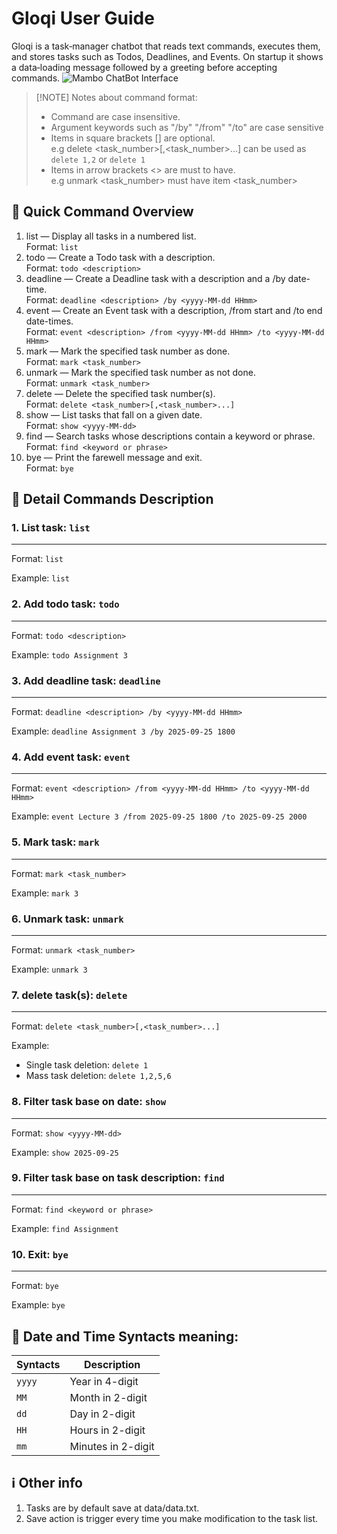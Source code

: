 # Gloqi User Guide

Gloqi is a task‑manager chatbot that reads text commands, executes them, and stores tasks such as Todos, Deadlines, and Events.
On startup it shows a data‑loading message followed by a greeting before accepting commands.
![Mambo ChatBot Interface](https://guogangquan.github.io/ip/Ui.png)

> [!NOTE] Notes about command format:
> * Command are case insensitive.
> * Argument keywords such as "/by" "/from" "/to" are case sensitive 
> * Items in square brackets [] are optional.</br>
> e.g delete <task_number>[,<task_number>...] can be used as ```delete 1,2``` or ```delete 1```
> * Items in arrow brackets <> are must to have.</br>
> e.g unmark <task_number> must have item <task_number> 

## 📜 Quick Command Overview
1. list — Display all tasks in a numbered list.</br>
Format: ```list```
2. todo — Create a Todo task with a description.</br>
Format: ```todo <description>```
3. deadline — Create a Deadline task with a description and a /by date-time.</br>
Format: ```deadline <description> /by <yyyy-MM-dd HHmm>```
4. event — Create an Event task with a description, /from start and /to end date-times.</br>
Format: ```event <description> /from <yyyy-MM-dd HHmm> /to <yyyy-MM-dd HHmm>```
5. mark — Mark the specified task number as done.</br>
Format: ```mark <task_number>```
6. unmark — Mark the specified task number as not done.</br>
Format: ```unmark <task_number>```
7. delete — Delete the specified task number(s).</br>
Format: ```delete <task_number>[,<task_number>...]```
8. show — List tasks that fall on a given date.</br>
Format: ```show <yyyy-MM-dd>```
9. find — Search tasks whose descriptions contain a keyword or phrase.</br>
Format: ```find <keyword or phrase>```
10. bye — Print the farewell message and exit.</br>
Format: ```bye```

## 📔 Detail Commands Description
### 1. List task: ```list```
---
Format: ```list```

Example: ```list```
### 2. Add todo task: ```todo```
---
Format: ```todo <description>```

Example: ```todo Assignment 3```
### 3. Add deadline task: ```deadline```
---
Format: ```deadline <description> /by <yyyy-MM-dd HHmm>```

Example: ```deadline Assignment 3 /by 2025-09-25 1800```
### 4. Add event task: ```event```
---
Format: ```event <description> /from <yyyy-MM-dd HHmm> /to <yyyy-MM-dd HHmm>```

Example: ```event Lecture 3 /from 2025-09-25 1800 /to 2025-09-25 2000```
### 5. Mark task: ```mark```
---
Format: ```mark <task_number>```

Example: ```mark 3```
### 6. Unmark task: ```unmark```
---
Format: ```unmark <task_number>```

Example: ```unmark 3```
### 7. delete task(s): ```delete```
---
Format: ```delete <task_number>[,<task_number>...]```

Example: 
* Single task deletion: ```delete 1```
* Mass task deletion: ```delete 1,2,5,6```

### 8. Filter task base on date: ```show```
---
Format: ```show <yyyy-MM-dd>```

Example: ```show 2025-09-25```
### 9. Filter task base on task description: ```find```
---
Format: ```find <keyword or phrase>```

Example: ```find Assignment```
### 10. Exit: ```bye```
---
Format: ```bye```

Example: ```bye```

## 📅 Date and Time Syntacts meaning:
| Syntacts                | Description            |
|-------------------------|------------------------|
| `yyyy`                  | Year in 4-digit        | 
| `MM`                    | Month in 2-digit       |
| `dd`                    | Day in 2-digit         |
| `HH`                    | Hours in 2-digit       | 
| `mm`                    | Minutes in 2-digit     |

## ℹ️ Other info
1. Tasks are by default save at data/data.txt.
2. Save action is trigger every time you make modification to the task list.
